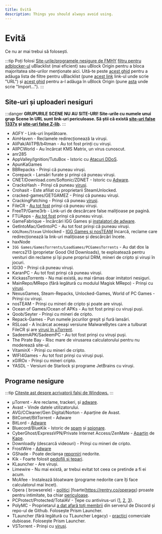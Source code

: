 ```yaml
---
title: Evită
description: Things you should always avoid using.
---
```


# Evită

Ce nu ar mai trebui să folosești.

:::tip
Poți folosi
[Site-urile/programele nesigure de FMHY](https://fmhy.net/unsafesites)
[filtru pentru adblocker-ul](https://windowsaurora.github.io/FMHYFilterlist/site/index.html)
uBlacklist (mai eficient) sau uBlock Origin pentru a bloca majoritatea site-urilor
menționate aici. Uită-te peste
[acest ghid](https://iorate.github.io/ublacklist/docs/advanced-features#subscription)
pentru a adăuga lista de filtre pentru uBlacklist (pune
[acest link](https://raw.githubusercontent.com/privateersclub/wiki/master/unsafe_uBlacklist.txt)
link-ul unde scrie "URL") și
[acest ghid](https://raw.githubusercontent.com/WindowsAurora/FMHYFilterlist/main/filterlist.txt)
pentru a-l adăuga în uBlock Origin (pune
[asta](https://raw.githubusercontent.com/WindowsAurora/FMHYFilterlist/main/filterlist.txt)
unde scrie "Import…").
:::

## Site-uri și uploaderi nesiguri

:::danger
**GRUPURILE SCENE NU AU SITE-URI! Site-urile cu numele unui grup Scene în URL
sunt link-uri periculoase. Să știi că există [site-uri false 1337x](https://redd.it/117fq8t) și
[site-uri false Z-lib](https://redd.it/16xtm67).**
:::

- AGFY - Link-uri înșelătoare.
- AimHaven - Reclamele redirecționează la viruși.
- AliPak/AliTPB/b4tman - Au tot fost prinți cu viruși.
- AllPCWorld - Au încărcat KMS Matrix, un virus cunoscut.
- anr285
- AppValley/Ignition/TutuBox - Istoric cu
  [Atacuri DDoS](https://github.com/fmhy/FMHYedit/pull/307).
- ApunKaGames
- BBRepacks - Prinși că puneau viruși.
- Corepack - Lansări furate și prinși că puneau viruși.
- CNET/Download.com/Softonic/ZDNET - Istoric cu
  [Adware](https://www.reddit.com/r/software/comments/9s7wyb/whats_the_deal_with_sites_like_cnet_softonic_and/e8mtye9).
- CracksHash - Prinși că puneau [viruși](https://redd.it/lklst7).
- Crohasit - Este afiliat cu proprietarii SteamUnlocked.
- cracked-games/GETGAMEZ - Prinși că puneau viruși.
- CrackingPatching - Prinși că puneau [viruși](https://www.reddit.com/qy6z3c).
- FileCR - [Au tot fost](https://rentry.co/filecr_malware) prinși că puneau viruși.
- FreeTP/Game3rb - Link-uri de descărcare false malițioase pe pagină.
- FTUApps - [Au tot fost](https://redd.it/120xk62) prinși că puneau viruși.
- GameFabrique - Încărcări IGG Games și
  [instalatori de adware](https://www.reddit.com/r/FREEMEDIAHECKYEAH/comments/10bh0h9/unsafe_sites_software_thread/jhi7u0h).
- GetIntoMac/GetIntoPC - Au tot fost prinși că puneau viruși.
- `GOG`/`Roms`/`Steam` Unlocked -
  [IGG Games și nosTEAM](https://i.ibb.co/VgW2ymY/YUnRNpN.png) încarcă,
  reclame care redirecționează la link-uri malițioase și descărcări încete.
- haxNode
- `IGG Games/GamesTorrents/LoadGames/PCGamesTorrents` - Au dat dox la mercs213 (proprietar Good Old
  Downloads), te exploatează pentru venituri din reclame și își pune propriul DRM, mineri de
  cripto și viruși în jocuri.
- IGI30 - Prinși că puneau viruși.
- KaranPC - Au tot fost prinși că puneau viruși.
- KickassTorrents - Nu mai există, au mai rămas doar imitatori nesiguri.
- MainRepo/MRepo (fără legătură cu modulul Magisk MRepo) - Prinși cu
  [viruși](https://rentry.co/zu3i6).
- NexusGames, Steam-Repacks, Unlocked-Games, World of PC Games - Prinși
  cu viruși.
- nosTEAM - Prinși cu mineri de cripto și poate are viruși.
- Ocean of Games/Ocean of APKs - Au tot fost prinși cu viruși puși.
- Qoob/Seyter - Prinși cu mineri de cripto.
- Repack-Games - Pun numele jocurilor greșit și fură lansări.
- RSLoad - A încărcat aceeași versiune MalwareBytes care a tulburat FileCR și are
  [viruși în μTorrent](https://i.ibb.co/QXrCfqQ/Untitled.png).
- SadeemAPK/SadeemPC - Au tot fost prinși cu viruși puși.
- The Pirate Bay - Risc mare de virusarea calculatorului pentru nu moderează site-ul.
- VitaminX - Prinși cu mineri de cripto.
- WIFI4Games - Au tot fost prinși cu viruși puși.
- xGIROx - Prinși cu mineri cripto.
- YASDL - Versiuni de Starlock și programe JetBrains cu viruși.

## Programe nesigure

:::tip
[Citește ast despre acrivatorii falși de Windows.](https://pastebin.com/gCmWs2GR)
:::

- μTorrent - Are reclame, trackeri, și
  [adware](https://www.theverge.com/2015/3/6/8161251/utorrents-secret-bitcoin-miner-adware-malware).
- Avast - Vinde datele utilizatorului.
- AVG/CCleaner/Gen Digital/Norton - Aparține de Avast.
- BitComet/BitTorrent - Adware
- BitLord -
  [Adware](https://www.virustotal.com/gui/file/3ad1aed8bd704152157ac92afed1c51e60f205fbdce1365bad8eb9b3a69544d0)
- Bluecord/BlueKik - Istoric de [spam](https://redd.it/12h2v6n) și
  [spionare](https://rentry.co/tvrnw).
- CyberGhost/ExpressVPN/Private Internet Access/ZenMate -
  [Aparțin](https://rentry.co/i8dwr) de [Kape](https://www.reddit.com/q3lepv).
- Downloadly (descarcă videouri) - Prinși cu mineri de cripto.
- FrostWire -
  [Adware](https://www.virustotal.com/gui/file/f20d66b647f15a5cd5f590b3065a1ef2bcd9dad307478437766640f16d416bbf/detection)
- GShade - Poate declanșa [reporniri](https://rentry.co/GShade_notice) nedorite.
- Kik - Foarte folosit [pedofili și țepari](https://youtu.be/9sPaJxRmIPc).
- KLauncher - Are viruși.
- Limewire - Nu mai există, ar trebui evitat tot ceea ce pretinde a fi ei acum.
- McAfee - Instalează bloatware (programe nedorite care îți face calculatorul mai încet).
- Opera ( browserele) -
  [politici](https://www.kuketz-blog.de/opera-datensendeverhalten-desktop-version-browser-check-teil13)
  [foarte(https://rentry.co/operagx) proaste pentru intimitate, ba chiar
  [periculoase](https://www.androidpolice.com/2020/01/21/opera-predatory-loans).
- PCProtect/Protected/TotalAV - Țepe cu antivirus-uri
  ([1](https://www.malwarebytes.com/blog/detections/pup-optional-pcprotect),
  [2](https://youtu.be/PcS3EozgyhI),
  [3](https://www.malwarebytes.com/blog/detections/pup-optional-totalav)).
- PolyMC - Proprietarul [a dat afară toți membrii](https://www.reddit.com/y6lt6s) din
  serverul de Discord și repo-ul de Github. Folosește Prism Launcher.
- TLauncher (fără legătură cu TLauncher Legacy) -
  [practici](https://www.reddit.com/zmzzrt) comerciale dubioase. Folosește Prism Launcher.
- VSTorrent - Prinși cu [viruși](https://redd.it/x66rz2).
